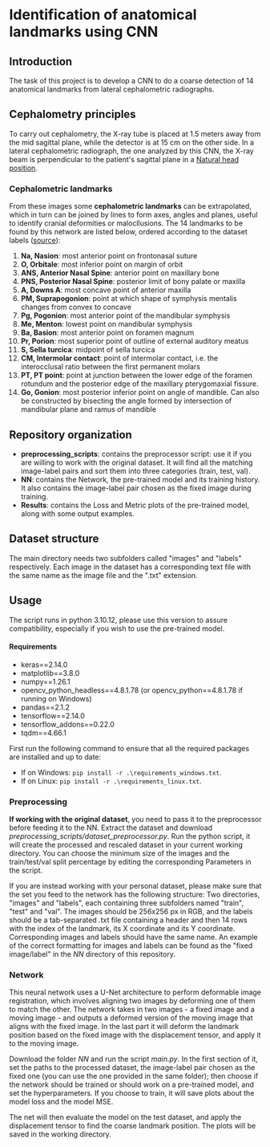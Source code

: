 # Identification of anatomical landmarks using CNN

## Introduction
The task of this project is to develop a CNN to do a coarse detection of 14 anatomical landmarks from lateral cephalometric radiographs.

## Cephalometry principles
To carry out cephalometry, the X-ray tube is placed at 1.5 meters away from the mid sagittal plane, while the detector is at 15 cm on the other side.
In a lateral cephalometric radiograph, the one analyzed by this CNN, the X-ray beam is perpendicular to the patient's sagittal plane in a [Natural head position](https://en.wikipedia.org/wiki/Natural_head_position).

### Cephalometric landmarks
From these images some **cephalometric landmarks** can be extrapolated, which in turn can be joined by lines to form axes, angles and planes, useful to identify cranial deformities or malocllusions.
The 14 landmarks to be found by this network are listed below, ordered according to the dataset labels ([source](https://en.wikipedia.org/wiki/Cephalometric_analysis#Cephalometric_landmarks)):
1. **Na, Nasion**: most anterior point on frontonasal suture
2. **O, Orbitale**: most inferior point on margin of orbit
3. **ANS, Anterior Nasal Spine**: anterior point on maxillary bone
4. **PNS, Posterior Nasal Spine**: posterior limit of bony palate or maxilla
5. **A, Downs A**: most concave point of anterior maxilla
6. **PM, Suprapogonion**: point at which shape of symphysis mentalis changes from convex to concave
7. **Pg, Pogonion**: most anterior point of the mandibular symphysis
8. **Me, Menton**: lowest point on mandibular symphysis
9. **Ba, Basion**: most anterior point on foramen magnum
10. **Pr, Porion**: most superior point of outline of external auditory meatus
11. **S, Sella turcica**: midpoint of sella turcica
12. **CM, Intermolar contact**: point of intermolar contact, i.e. the interocclusal ratio between the first permanent molars
13. **PT, PT point**: point at junction between the lower edge of the foramen rotundum and the posterior edge of the maxillary pterygomaxial fissure.
14. **Go, Gonion**: most posterior inferior point on angle of mandible. Can also be constructed by bisecting the angle formed by intersection of mandibular plane and ramus of mandible

## Repository organization
* **preprocessing_scripts**: contains the preprocessor script: use it if you are willing to work with the original dataset. It will find all the matching image-label pairs and sort them into three categories (train, test, val).
* **NN**: contains the Network, the pre-trained model and its training history. It also contains the image-label pair chosen as the fixed image during training.
* **Results**: contains the Loss and Metric plots of the pre-trained model, along with some output examples.
  
## Dataset structure
The main directory needs two subfolders called "images" and "labels" respectively. Each image in the dataset has a corresponding text file with the same name as the image file and the ".txt" extension.

## Usage
The script runs in python 3.10.12, please use this version to assure compatibility, especially if you wish to use the pre-trained model.
#### Requirements
- keras==2.14.0
- matplotlib==3.8.0
- numpy==1.26.1
- opencv_python_headless==4.8.1.78 (or opencv_python==4.8.1.78 if running on Windows)
- pandas==2.1.2
- tensorflow==2.14.0
- tensorflow_addons==0.22.0
- tqdm==4.66.1

First run the following command to ensure that all the required packages are installed and up to date:
* If on Windows: `pip install -r .\requirements_windows.txt`.
* If on Linux: `pip install -r .\requirements_linux.txt`.

### Preprocessing
**If working with the original dataset**, you need to pass it to the preprocessor before feeding it to the NN.
Extract the dataset and download *preprocessing_scripts/dataset_preprocessor.py*. Run the python script, it will create the processed and rescaled dataset in your current working directory. You can choose the minimum size of the images and the train/test/val split percentage by editing the corresponding Parameters in the script.

If you are instead working with your personal dataset, please make sure that the set you feed to the network has the following structure:
Two directories, "images" and "labels", each containing three subfolders named "train", "test" and "val".
The images should be 256x256 px in RGB, and the labels should be a tab-separated .txt file containing a header and then 14 rows with the index of the landmark, its X coordinate and its Y coordinate. Corresponding images and labels should have the same name.
An example of the correct formatting for images and labels can be found as the "fixed image/label" in the *NN* directory of this repository.

### Network
This neural network uses a U-Net architecture to perform deformable image registration, which involves aligning two images by deforming one of them to match the other. The network takes in two images - a fixed image and a moving image - and outputs a deformed version of the moving image that aligns with the fixed image. In the last part it will deform the landmark position based on the fixed image with the displacement tensor, and apply it to the moving image.

Download the folder *NN* and run the script *main.py*. In the first section of it, set the paths to the processed dataset, the image-label pair chosen as the fixed one (you can use the one provided in the same folder); then choose if the network should be trained or should work on a pre-trained model, and set the hyperparameters. If you choose to train, it will save plots about the model loss and the model MSE. 

The net will then evaluate the model on the test dataset, and apply the displacement tensor to find the coarse landmark position. The plots will be saved in the working directory.


